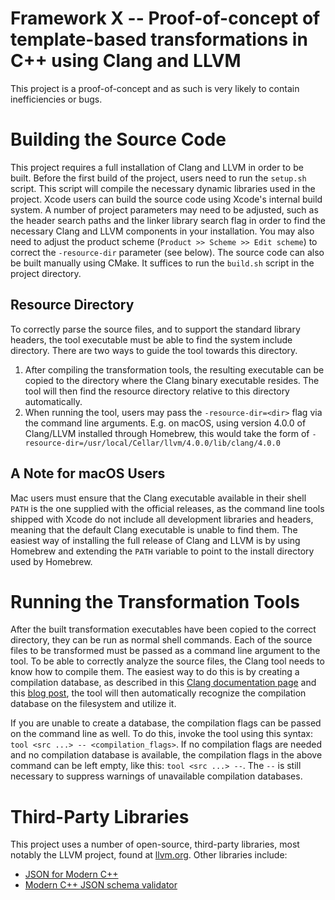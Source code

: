 # Framework X -- Proof-of-concept of template-based transformations in C++ using Clang and LLVM
This project is a proof-of-concept and as such is very likely to contain inefficiencies or bugs.

# Building the Source Code
This project requires a full installation of Clang and LLVM in order to be built.
Before the first build of the project, users need to run the ``setup.sh`` script. This script will compile the necessary dynamic libraries used in the project.
Xcode users can build the source code using Xcode's internal build system. A number of project parameters may need to be adjusted, such as the header search paths and the linker library search flag in order to find the necessary Clang and LLVM components in your installation. You may also need to adjust the product scheme (``Product >> Scheme >> Edit scheme``) to correct the ``-resource-dir`` parameter (see below).
The source code can also be built manually using CMake. It suffices to run the ``build.sh`` script in the project directory.

## Resource Directory
To correctly parse the source files, and to support the standard library headers, the tool executable must be able to find the system include directory. There are two ways to guide the tool towards this directory.

1. After compiling the transformation tools, the resulting executable can be copied to the directory where the Clang binary executable resides. The tool will then find the resource directory relative to this directory automatically.
2. When running the tool, users may pass the ``-resource-dir=<dir>`` flag via the command line arguments. E.g. on macOS, using version 4.0.0 of Clang/LLVM installed through Homebrew, this would take the form of ``-resource-dir=/usr/local/Cellar/llvm/4.0.0/lib/clang/4.0.0``

## A Note for macOS Users
Mac users must ensure that the Clang executable available in their shell `PATH` is the one supplied with the official releases, as the command line tools shipped with Xcode do not include all development libraries and headers, meaning that the default Clang executable is unable to find them. The easiest way of installing the full release of Clang and LLVM is by using Homebrew and extending the `PATH` variable to point to the install directory used by Homebrew.

# Running the Transformation Tools
After the built transformation executables have been copied to the correct directory, they can be run as normal shell commands. Each of the source files to be transformed must be passed as a command line argument to the tool. To be able to correctly analyze the source files, the Clang tool needs to know how to compile them. The easiest way to do this is by creating a compilation database, as described in this [Clang documentation page](http://clang.llvm.org/docs/HowToSetupToolingForLLVM.html#setup-clang-tooling-using-cmake-and-make) and this [blog post](http://eli.thegreenplace.net/2014/05/21/compilation-databases-for-clang-based-tools), the tool will then automatically recognize the compilation database on the filesystem and utilize it.

If you are unable to create a database, the compilation flags can be passed on the command line as well. To do this, invoke the tool using this syntax: `tool <src ...> -- <compilation_flags>`. If no compilation flags are needed and no compilation database is available, the compilation flags in the above command can be left empty, like this: `tool <src ...> --`. The `--` is still necessary to suppress warnings of unavailable compilation databases.

# Third-Party Libraries
This project uses a number of open-source, third-party libraries, most notably the LLVM project, found at [llvm.org](http://llvm.org/). Other libraries include:

- [JSON for Modern C++](https://github.com/nlohmann/json)
- [Modern C++ JSON schema validator](https://github.com/pboettch/json-schema-validator)
